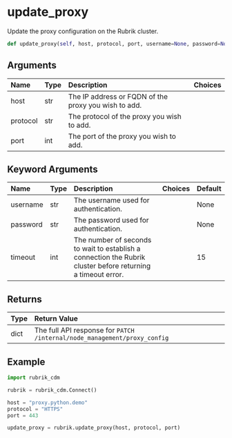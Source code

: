 # update\_proxy

Update the proxy configuration on the Rubrik cluster.

```python
def update_proxy(self, host, protocol, port, username=None, password=None, timeout=15):
```

## Arguments

| Name | Type | Description | Choices |
| :--- | :--- | :--- | :--- |
| host | str | The IP address or FQDN of the proxy you wish to add. |  |
| protocol | str | The protocol of the proxy you wish to add. |  |
| port | int | The port of the proxy you wish to add. |  |

## Keyword Arguments

| Name | Type | Description | Choices | Default |
| :--- | :--- | :--- | :--- | :--- |
| username | str | The username used for authentication. |  | None |
| password | str | The password used for authentication. |  | None |
| timeout | int | The number of seconds to wait to establish a connection the Rubrik cluster before returning a timeout error. |  | 15 |

## Returns

| Type | Return Value |
| :--- | :--- |
| dict | The full API response for `PATCH /internal/node_management/proxy_config` |

## Example

```python
import rubrik_cdm

rubrik = rubrik_cdm.Connect()

host = "proxy.python.demo"
protocol = "HTTPS"
port = 443

update_proxy = rubrik.update_proxy(host, protocol, port)
```

